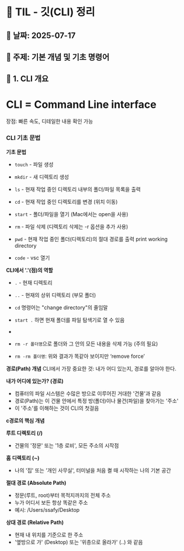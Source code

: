 # 📘 TIL - 깃(CLI) 정리

## 📅 날짜: 2025-07-17  
## 🧠 주제: 기본 개념 및 기초 명령어
## 🔰 1. CLI 개요

# CLI = Command Line interface #

장점: 빠른 속도, 디테일한 내용  확인 가능


### **CLI 기초 문법**

**기초 문법**

- `touch` - 파일 생성
- `mkdir` - 새 디렉토리 생성
- `ls` - 현재 작업 중인 디렉토리 내부의 폴더/파일 목록을 출력

- `cd` - 현재 작업 중인 디렉토리를 변경 (위치 이동)
- `start` - 폴더/파일을 열기 (Mac에서는 open을 사용)
- `rm` - 파일 삭제 (디렉토리 삭제는 -r 옵션을 추가 사용)

- `pwd` - 현재 작업 중인 폴더(디렉토리)의 절대 경로를 출력 print working directory
- `code` - vsc 열기


**CLI에서 '.'(점)의 역할**

- `.` - 현재 디렉토리
- `..` - 현재의 상위 디렉토리 (부모 폴더)

- `cd` 명령어는 "change directory"의 줄임말
- `start .` 하면 현재 폴더를 파일 탐색기로 열 수 있음
- 
- `rm -r 폴더명`으로 폴더와 그 안의 모든 내용을 삭제 가능 (주의 필요)
- `rm -rm 폴더명`: 위와 결과가 똑같아 보이지만 ‘remove force’


**경로(Path) 개념**
CLI에서 가장 중요한 것: 내가 어디 있는지, 경로를 알아야 한다.

**내가 어디에 있는가? (경로)**

- 컴퓨터의 파일 시스템은 수많은 방으로 이루어진 거대한 '건물'과 같음
- 경로(Path)는 이 건물 안에서 특정 방(폴더)이나 물건(파일)을 찾아가는 '주소'
- 이 '주소'를 이해하는 것이 CLI의 첫걸음

**c경로의 핵심 개념**

**루트 디렉토리 (/)**

- 건물의 '정문' 또는 '1층 로비', 모든 주소의 시작점

**홈 디렉토리 (~)**

- 나의 '집' 또는 '개인 사무실', 터미널을 처음 켤 때 시작하는 나의 기본 공간

**절대 경로 (Absolute Path)**

- 정문(루트, root)부터 목적지까지의 전체 주소
- 누가 어디서 보든 항상 똑같은 주소
- 예시: /Users/ssafy/Desktop

**상대 경로 (Relative Path)**

- 현재 내 위치를 기준으로 한 주소
- '옆방으로 가' (Desktop) 또는 '위층으로 올라가' (..) 와 같음
  

